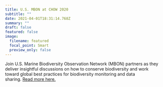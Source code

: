 ```yaml
---
title: U.S. MBON at CHOW 2020
subtitle: ""
date: 2021-04-01T18:31:14.768Z
summary: ""
draft: false
featured: false
image:
  filename: featured
  focal_point: Smart
  preview_only: false
---
```

Join U.S. Marine Biodiversity Observation Network (MBON) partners as they deliver insightful discussions on how to conserve biodiversity and work toward global best practices for biodiversity monitoring and data sharing. [Read more here.](https://marinesanctuary.org/capitol-hill-ocean-week/)
